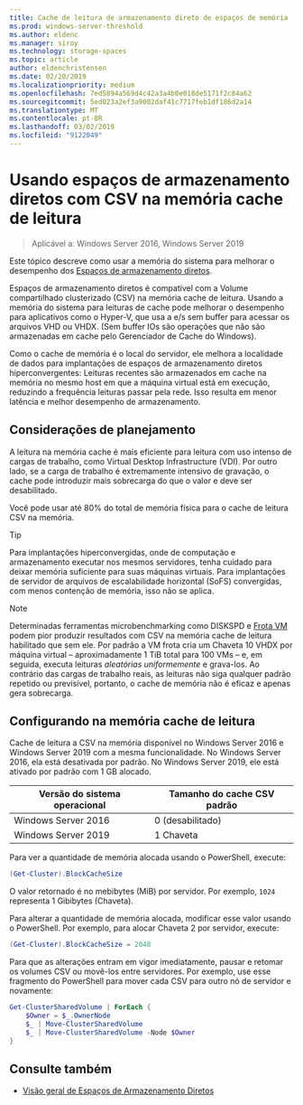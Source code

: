 ```yaml
---
title: Cache de leitura de armazenamento direto de espaços de memória
ms.prod: windows-server-threshold
ms.author: eldenc
ms.manager: siroy
ms.technology: storage-spaces
ms.topic: article
author: eldenchristensen
ms.date: 02/20/2019
ms.localizationpriority: medium
ms.openlocfilehash: 7ed5894a569d4c42a3a4b0e018de5171f2c84a62
ms.sourcegitcommit: 5ed023a2ef3a9002daf41c7717feb1df186d2a14
ms.translationtype: MT
ms.contentlocale: pt-BR
ms.lasthandoff: 03/02/2019
ms.locfileid: "9122049"
---
```

# Usando espaços de armazenamento diretos com CSV na memória cache de leitura
> Aplicável a: Windows Server 2016, Windows Server 2019

Este tópico descreve como usar a memória do sistema para melhorar o desempenho dos [Espaços de armazenamento diretos](storage-spaces-direct-overview.md).

Espaços de armazenamento diretos é compatível com a Volume compartilhado clusterizado (CSV) na memória cache de leitura. Usando a memória do sistema para leituras de cache pode melhorar o desempenho para aplicativos como o Hyper-V, que usa a e/s sem buffer para acessar os arquivos VHD ou VHDX. (Sem buffer IOs são operações que não são armazenadas em cache pelo Gerenciador de Cache do Windows).

Como o cache de memória é o local do servidor, ele melhora a localidade de dados para implantações de espaços de armazenamento diretos hiperconvergentes: Leituras recentes são armazenados em cache na memória no mesmo host em que a máquina virtual está em execução, reduzindo a frequência leituras passar pela rede. Isso resulta em menor latência e melhor desempenho de armazenamento.

## Considerações de planejamento

A leitura na memória cache é mais eficiente para leitura com uso intenso de cargas de trabalho, como Virtual Desktop Infrastructure (VDI). Por outro lado, se a carga de trabalho é extremamente intensivo de gravação, o cache pode introduzir mais sobrecarga do que o valor e deve ser desabilitado.

Você pode usar até 80% do total de memória física para o cache de leitura CSV na memória.

  > [!TIP]
  > Para implantações hiperconvergidas, onde de computação e armazenamento executar nos mesmos servidores, tenha cuidado para deixar memória suficiente para suas máquinas virtuais. Para implantações de servidor de arquivos de escalabilidade horizontal (SoFS) convergidas, com menos contenção de memória, isso não se aplica.

  > [!NOTE]
  > Determinadas ferramentas microbenchmarking como DISKSPD e [Frota VM](https://github.com/Microsoft/diskspd/tree/master/Frameworks/VMFleet) podem pior produzir resultados com CSV na memória cache de leitura habilitado que sem ele. Por padrão a VM frota cria um Chaveta 10 VHDX por máquina virtual – aproximadamente 1 TiB total para 100 VMs – e, em seguida, executa leituras *aleatórias uniformemente* e grava-los. Ao contrário das cargas de trabalho reais, as leituras não siga qualquer padrão repetido ou previsível, portanto, o cache de memória não é eficaz e apenas gera sobrecarga.

## Configurando na memória cache de leitura

Cache de leitura a CSV na memória disponível no Windows Server 2016 e Windows Server 2019 com a mesma funcionalidade. No Windows Server 2016, ela está desativada por padrão. No Windows Server 2019, ele está ativado por padrão com 1 GB alocado.

| Versão do sistema operacional          | Tamanho do cache CSV padrão |
|---------------------|------------------------|
| Windows Server 2016 | 0 (desabilitado)           |
| Windows Server 2019 | 1 Chaveta                   |

Para ver a quantidade de memória alocada usando o PowerShell, execute:

```PowerShell
(Get-Cluster).BlockCacheSize
```

O valor retornado é no mebibytes (MiB) por servidor. Por exemplo, `1024` representa 1 Gibibytes (Chaveta).

Para alterar a quantidade de memória alocada, modificar esse valor usando o PowerShell. Por exemplo, para alocar Chaveta 2 por servidor, execute:

```PowerShell
(Get-Cluster).BlockCacheSize = 2048
```

Para que as alterações entram em vigor imediatamente, pausar e retomar os volumes CSV ou movê-los entre servidores. Por exemplo, use esse fragmento do PowerShell para mover cada CSV para outro nó de servidor e novamente:

```PowerShell
Get-ClusterSharedVolume | ForEach {
    $Owner = $_.OwnerNode
    $_ | Move-ClusterSharedVolume
    $_ | Move-ClusterSharedVolume -Node $Owner
}
```

## Consulte também

- [Visão geral de Espaços de Armazenamento Diretos](storage-spaces-direct-overview.md)
